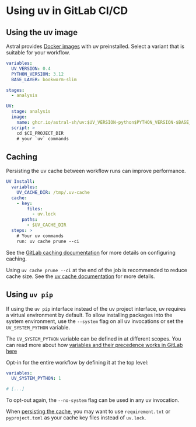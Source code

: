 # Using uv in GitLab CI/CD

## Using the uv image

Astral provides [Docker images](docker.md#available-images) with uv preinstalled.
Select a variant that is suitable for your workflow.

```yaml title="gitlab-ci.yml
variables:
  UV_VERSION: 0.4
  PYTHON_VERSION: 3.12
  BASE_LAYER: bookworm-slim

stages:
  - analysis

UV:
  stage: analysis
  image:
    name: ghcr.io/astral-sh/uv:$UV_VERSION-python$PYTHON_VERSION-$BASE_LAYER
  script: >
    cd $CI_PROJECT_DIR
    # your `uv` commands
```

## Caching

Persisting the uv cache between workflow runs can improve performance.

```yaml
UV Install:
  variables:
    UV_CACHE_DIR: /tmp/.uv-cache
  cache:
    - key:
        files:
          - uv.lock
      paths:
        - $UV_CACHE_DIR
  steps: >
    # Your uv commands
    run: uv cache prune --ci
```

See the [GitLab caching documentation](https://docs.gitlab.com/ee/ci/caching/) for more details on
configuring caching.

Using `uv cache prune --ci` at the end of the job is recommended to reduce cache size. See the [uv
cache documentation](../../concepts/cache.md#caching-in-continuous-integration) for more details.

## Using `uv pip`

If using the `uv pip` interface instead of the uv project interface, uv requires a virtual
environment by default. To allow installing packages into the system environment, use the `--system`
flag on all uv invocations or set the `UV_SYSTEM_PYTHON` variable.

The `UV_SYSTEM_PYTHON` variable can be defined in at different scopes. You can read more about
how [variables and their precedence works in GitLab here](https://docs.gitlab.com/ee/ci/variables/)

Opt-in for the entire workflow by defining it at the top level:

```yaml title="gitlab-ci.yml"
variables:
  UV_SYSTEM_PYTHON: 1

# [...]
```

To opt-out again, the `--no-system` flag can be used in any uv invocation.

When [persisting the cache](#caching), you may want to use `requirement.txt` or `pyproject.toml` as
your cache key files instead of `uv.lock`.

